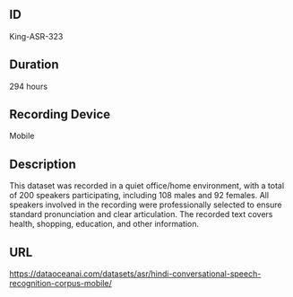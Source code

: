 ## ID
King-ASR-323
## Duration
294 hours
## Recording Device
Mobile
## Description
This dataset was recorded in a quiet office/home environment, with a total of 200 speakers participating, including 108 males and 92 females. All speakers involved in the recording were professionally selected to ensure standard pronunciation and clear articulation. The recorded text covers health, shopping, education, and other information.
## URL
https://dataoceanai.com/datasets/asr/hindi-conversational-speech-recognition-corpus-mobile/
